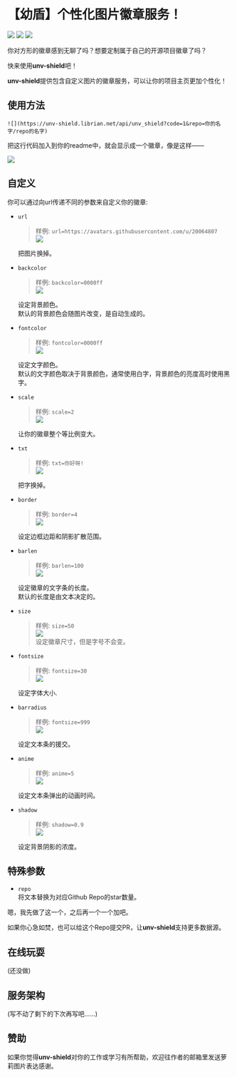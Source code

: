 # 【幼盾】个性化图片徽章服务！

![](https://unv-shield.librian.net/api/unv_shield?code=1&repo=RimoChan/Librian)
![](https://unv-shield.librian.net/api/unv_shield?code=1&txt=代码质量:好)
![](https://unv-shield.librian.net/api/unv_shield?code=1&txt=萝莉控:是)

你对方形的徽章感到无聊了吗？想要定制属于自己的开源项目徽章了吗？

快来使用<b>unv-shield</b>吧！

<b>unv-shield</b>提供包含自定义图片的徽章服务，可以让你的项目主页更加个性化！


## 使用方法


```
![](https://unv-shield.librian.net/api/unv_shield?code=1&repo=你的名字/repo的名字)
```

把这行代码加入到你的readme中，就会显示成一个徽章，像是这样——

![](https://unv-shield.librian.net/api/unv_shield?code=1&repo=RimoChan/Librian)


## 自定义

你可以通过向url传递不同的参数来自定义你的徽章: 

- `url`  
    > 样例: `url=https://avatars.githubusercontent.com/u/20064807`  
    > ![](https://unv-shield.librian.net/api/unv_shield?code=1&repo=RimoChan/Librian&url=https://avatars.githubusercontent.com/u/20064807)  
     
    把图片换掉。

- `backcolor`   
    > 样例: `backcolor=0000ff`  
    > ![](https://unv-shield.librian.net/api/unv_shield?code=1&backcolor=0000ff)

    设定背景颜色。  
    默认的背景颜色会随图片改变，是自动生成的。  

- `fontcolor`  
    > 样例: `fontcolor=0000ff`  
    > ![](https://unv-shield.librian.net/api/unv_shield?code=1&fontcolor=0000ff)  

    设定文字颜色。  
    默认的文字颜色取决于背景颜色，通常使用白字，背景颜色的亮度高时使用黑字。  

- `scale`  
    > 样例: `scale=2`  
    > ![](https://unv-shield.librian.net/api/unv_shield?code=1&scale=2)  

    让你的徽章整个等比例变大。

- `txt`  
    > 样例: `txt=你好呀!`  
    > ![](https://unv-shield.librian.net/api/unv_shield?code=1&txt=你好呀!) 
     
    把字换掉。

- `border`  
    > 样例: `border=4`  
    > ![](https://unv-shield.librian.net/api/unv_shield?code=1&border=4)  

    设定边框边距和阴影扩散范围。  
    
- `barlen`  
    > 样例: `barlen=100`  
    > ![](https://unv-shield.librian.net/api/unv_shield?code=1&barlen=100)  

    设定徽章的文字条的长度。  
    默认的长度是由文本决定的。  

- `size`  
    > 样例: `size=50`  
    > ![](https://unv-shield.librian.net/api/unv_shield?code=1&size=50)  
    设定徽章尺寸，但是字号不会变。

- `fontsize`  
    > 样例: `fontsize=30`  
    > ![](https://unv-shield.librian.net/api/unv_shield?code=1&fontsize=30)  
    
    设定字体大小.

- `barradius`  
    > 样例: `fontsize=999`  
    > ![](https://unv-shield.librian.net/api/unv_shield?code=1&barradius=999)  

    设定文本条的援交。  

- `anime`  
    > 样例: `anime=5`  
    > ![](https://unv-shield.librian.net/api/unv_shield?code=1&anime=5)  

    设定文本条弹出的动画时间。

- `shadow`  
    > 样例: `shadow=0.9`  
    > ![](https://unv-shield.librian.net/api/unv_shield?code=1&shadow=0.9)  

    设定背景阴影的浓度。


## 特殊参数

- `repo`  
    将文本替换为对应Github Repo的star数量。

嗯，我先做了这一个，之后再一个一个加吧。

如果你心急如焚，也可以给这个Repo提交PR，让<b>unv-shield</b>支持更多数据源。


## 在线玩耍

(还没做)


## 服务架构

(写不动了剩下的下次再写吧……)


## 赞助

如果你觉得<b>unv-shield</b>对你的工作或学习有所帮助，欢迎往作者的邮箱里发送萝莉图片表达感谢。
